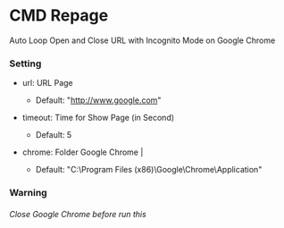 # CMD Repage
Auto Loop Open and Close URL with Incognito Mode on Google Chrome

### Setting
- url: URL Page
  - Default: "http://www.google.com"

- timeout: Time for Show Page (in Second)
  - Default: 5

- chrome: Folder Google Chrome | 
  - Default: "C:\Program Files (x86)\Google\Chrome\Application\"

### Warning
###### Close Google Chrome before run this
